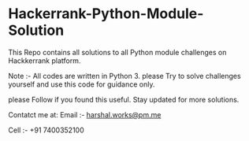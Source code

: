 # Hackerrank-Python-Module-Solution

This  Repo contains all solutions to all Python module challenges on Hackkerrank platform.

Note :- 
All codes are written in Python 3.
please Try to solve challenges yourself and use this code for guidance only.

please Follow if you found this useful.
Stay updated for more solutions.

Contatct me at:
Email :- harshal.works@pm.me

Cell :- +91 7400352100

